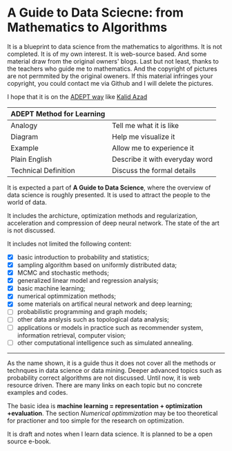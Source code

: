 # A Guide to Data Sciecne: from Mathematics to Algorithms

It is a blueprint to data science from the mathematics to algorithms. It is not completed.
It is of my own interest. 
It is web-source based. And some material draw from the original owners' blogs.
Last but not least, thanks to the teachers who guide me to mathematics.
And the copyright of pictures are not permmited by the original oweners. 
If this material infringes your copyright, you could contact me via Github and I will delete the pictures.

I hope that it is on the [ADEPT way](https://betterexplained.com/articles/adept-method/) like [Kalid Azad](https://betterexplained.com/)

|ADEPT Method for Learning| |
| --- | --- |
| Analogy | Tell me what it is like|
| Diagram | Help me visualize it|
| Example | Allow me to experience it|
|Plain English | Describe it with everyday word|
| Technical Definition | Discuss the formal details|

It is expected a part of **A Guide to Data Science**, where the overview of data science is roughly presented.
It is used to attract the people to the world of data.

It includes the archicture, optimization methods and regularization, acceleration and compression of deep neural network.
The state of the art is not discussed.

It includes not limited the following content:
- [X] basic introduction to probability and statistics;
- [X] sampling algorithm based on uniformly distributed data;
- [X] MCMC and stochastic methods;
- [X] generalized linear model and regression analysis;
- [X] basic machine learning;
- [X] numerical optimmization methods;
- [X] some materials on artifical neural network and deep learning;
- [ ] probabilistic programming and graph models;
- [ ] other data anslysis such as topological data analysis;
- [ ] applications or models in practice such as recommender system, information retrieval, computer vision;
- [ ] other computational intelligence such as simulated annealing.

***
As the name shown, it is a guide thus it does not cover all the methods or technques in data science or data mining.
Deeper advanced topics such as probability correct algorithms are not discussed.
Until now, it is web resource driven. There are many links on each topic but no concrete examples and codes.

The basic idea is **machine learning = representation + optimization +evaluation**. 
The section *Numerical optimmization* may be too theoretical for practioner and too simple for the research on optimization. 

It is draft and notes when I learn data science. It is planned to be a open source e-book.
